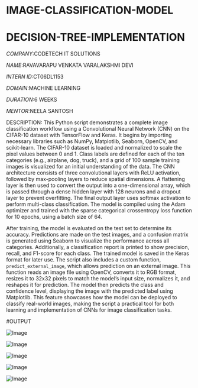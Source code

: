 # IMAGE-CLASSIFICATION-MODEL

# DECISION-TREE-IMPLEMENTATION

*COMPANY*:CODETECH IT SOLUTIONS

*NAME*:RAVAVARAPU VENKATA VARALAKSHMI DEVI

*INTERN ID*:CT06DL1153

*DOMAIN*:MACHINE LEARNING

*DURATION*:6 WEEKS

*MENTOR*:NEELA SANTOSH

DESCRIPTION:
This Python script demonstrates a complete image classification workflow using a Convolutional Neural Network (CNN) on the CIFAR-10 dataset with TensorFlow and Keras. It begins by importing necessary libraries such as NumPy, Matplotlib, Seaborn, OpenCV, and scikit-learn. The CIFAR-10 dataset is loaded and normalized to scale the pixel values between 0 and 1. Class labels are defined for each of the ten categories (e.g., airplane, dog, truck), and a grid of 100 sample training images is visualized for an initial understanding of the data. The CNN architecture consists of three convolutional layers with ReLU activation, followed by max-pooling layers to reduce spatial dimensions. A flattening layer is then used to convert the output into a one-dimensional array, which is passed through a dense hidden layer with 128 neurons and a dropout layer to prevent overfitting. The final output layer uses softmax activation to perform multi-class classification. The model is compiled using the Adam optimizer and trained with the sparse categorical crossentropy loss function for 10 epochs, using a batch size of 64.

After training, the model is evaluated on the test set to determine its accuracy. Predictions are made on the test images, and a confusion matrix is generated using Seaborn to visualize the performance across all categories. Additionally, a classification report is printed to show precision, recall, and F1-score for each class. The trained model is saved in the Keras format for later use. The script also includes a custom function, `predict_external_image`, which allows prediction on an external image. This function reads an image file using OpenCV, converts it to RGB format, resizes it to 32x32 pixels to match the model’s input size, normalizes it, and reshapes it for prediction. The model then predicts the class and confidence level, displaying the image with the predicted label using Matplotlib. This feature showcases how the model can be deployed to classify real-world images, making the script a practical tool for both learning and implementation of CNNs for image classification tasks.

#OUTPUT

![Image](https://github.com/user-attachments/assets/c0cd87c4-fd85-4c68-9348-ae81fd32457c)

![Image](https://github.com/user-attachments/assets/f7f4007a-7410-4076-8da5-33c5472242a3)

![Image](https://github.com/user-attachments/assets/9a1d4647-4eeb-47e9-9cc5-746ba2d2023c)

![Image](https://github.com/user-attachments/assets/5a438350-42e1-4bf9-8bf5-1f2e9649d0c6)

![Image](https://github.com/user-attachments/assets/e1cc9b10-fba3-44bd-af50-de12ba3b8eff)
